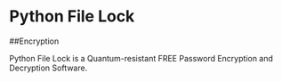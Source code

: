 # Python File Lock
##Encryption

Python File Lock is a Quantum-resistant FREE Password Encryption and Decryption Software.
